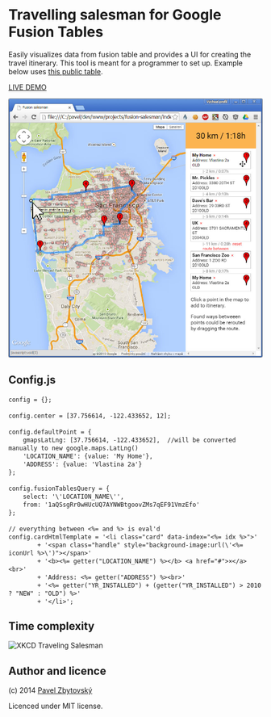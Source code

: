 # Travelling salesman for Google Fusion Tables

Easily visualizes data from fusion table and provides a UI for creating the travel itinerary.
This tool is meant for a programmer to set up. Example below uses [this public table](https://www.google.com/fusiontables/DataSource?docid=1aQSsgRr0wHUcUQ7AYNWBtgoovZMs7qEF91VmzEfo). 

[LIVE DEMO](http://rawgit.com/zbycz/fusion-salesman/master/index.htm)

![Screenshot](screenshot.jpg)


## Config.js

    config = {};
    
    config.center = [37.756614, -122.433652, 12];
    
    config.defaultPoint = {
    	gmapsLatLng: [37.756614, -122.433652],  //will be converted manually to new google.maps.LatLng()
    	'LOCATION_NAME': {value: 'My Home'}, 
    	'ADDRESS': {value: 'Vlastina 2a'}
    };
    
    config.fusionTablesQuery = {
    	select: '\'LOCATION_NAME\'',
    	from: '1aQSsgRr0wHUcUQ7AYNWBtgoovZMs7qEF91VmzEfo'
    };
    
    // everything between <%= and %> is eval'd
    config.cardHtmlTemplate = '<li class="card" data-index="<%= idx %>">'
    		+ '<span class="handle" style="background-image:url(\'<%= iconUrl %>\')"></span>'
    		+ '<b><%= getter("LOCATION_NAME") %></b> <a href="#">×</a><br>'
    		+ 'Address: <%= getter("ADDRESS") %><br>'
    		+ '<%= getter("YR_INSTALLED") + (getter("YR_INSTALLED") > 2010 ? "NEW" : "OLD") %>'
    		+ '</li>';



## Time complexity

![XKCD Traveling Salesman](http://imgs.xkcd.com/comics/travelling_salesman_problem.png)

## Author and licence

(c) 2014 [Pavel Zbytovský](http://zby.cz)

Licenced under MIT license.

 
